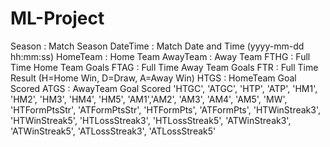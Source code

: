 # ML-Project

Season : Match Season
DateTime : Match Date and Time (yyyy-mm-dd hh:mm:ss)
HomeTeam : Home Team
AwayTeam : Away Team
FTHG : Full Time Home Team Goals
FTAG : Full Time Away Team Goals
FTR : Full Time Result (H=Home Win, D=Draw, A=Away Win)
HTGS : HomeTeam Goal Scored
ATGS : AwayTeam Goal Scored
'HTGC', 'ATGC',
'HTP', 'ATP',
'HM1', 'HM2', 'HM3', 'HM4', 'HM5',
'AM1','AM2', 'AM3', 'AM4', 'AM5',
'MW', 
'HTFormPtsStr', 'ATFormPtsStr',
'HTFormPts', 'ATFormPts', 
'HTWinStreak3', 'HTWinStreak5',
'HTLossStreak3', 'HTLossStreak5', 
'ATWinStreak3', 'ATWinStreak5',
'ATLossStreak3', 'ATLossStreak5'
